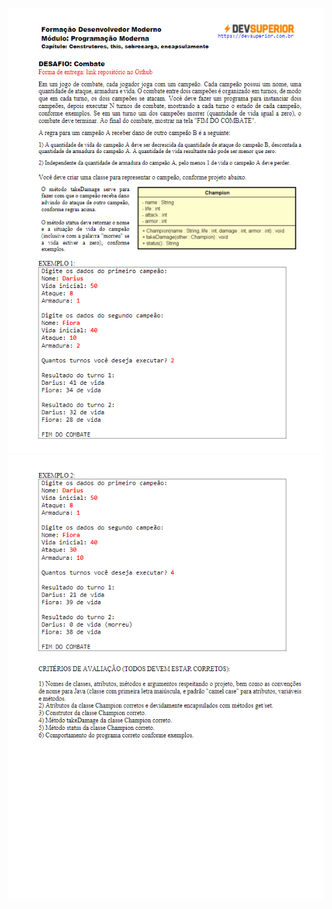 ![alt text](https://github.com/anderson-aguiar/desafioCombateOO/blob/3ed9e41af5c9ed53638eeeb56b7258b5e0e238fc/07%20DESAFIO%20Combate1.jpg)
![alt text](https://github.com/anderson-aguiar/desafioCombateOO/blob/3ed9e41af5c9ed53638eeeb56b7258b5e0e238fc/07%20DESAFIO%20Combate2.jpg)
